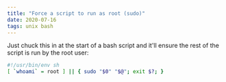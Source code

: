 ```yaml
---
title: "Force a script to run as root (sudo)"
date: 2020-07-16
tags: unix bash
---
```


Just chuck this in at the start of a bash script and it'll ensure the rest of the script is run by the root user:

```sh
#!/usr/bin/env sh
[ `whoami` = root ] || { sudo "$0" "$@"; exit $?; }
```
